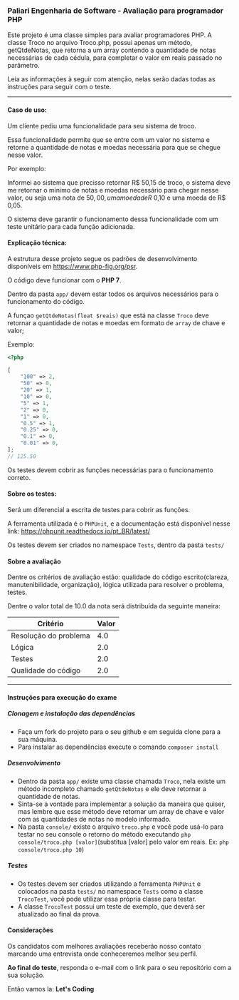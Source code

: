 ### Paliari Engenharia de Software - Avaliação para programador PHP
Este projeto é uma classe simples para avaliar programadores PHP. A classe Troco no arquivo Troco.php, possui apenas um método, getQtdeNotas, que retorna a um array contendo a quantidade de notas necessárias de cada cédula, para completar o valor em reais passado no parâmetro.

Leia as informações à seguir com atenção, nelas serão dadas todas as instruções para seguir com o teste.

___

#### Caso de uso:
Um cliente pediu uma funcionalidade para seu sistema de troco.

Essa funcionalidade permite que se entre com um valor no sistema e retorne a quantidade de notas e moedas necessária para que se chegue nesse valor.

Por exemplo:

Informei ao sistema que precisso retornar R$ 50,15 de troco, o sistema deve me retornar o mínimo de notas e moedas necessário para chegar nesse valor, ou seja uma nota de $50,00, uma moeda de R$ 0,10 e uma moeda de R$ 0,05.

O sistema deve garantir o funcionamento dessa funcionalidade com um teste unitário para cada função adicionada.

#### Explicação técnica:
A estrutura desse projeto segue os padrões de desenvolvimento disponíveis em https://www.php-fig.org/psr.

O código deve funcionar com o **PHP 7**.

Dentro da pasta `app/` devem estar todos os arquivos necessários para o funcionamento do código.

A funçao `getQtdeNotas(float $reais)` que está na classe `Troco` deve retornar a quantidade de notas e moedas em formato de `array` de chave e valor;

Exemplo:
```php
<?php

[
    "100" => 2,
    "50" => 0,
    "20" => 1,
    "10" => 0,
    "5" => 1,
    "2" => 0,
    "1" => 0,
    "0.5" => 1,
    "0.25" => 0,
    "0.1" => 0,
    "0.01" => 0,
]; 
// 125.50
```

Os testes devem cobrir as funções necessárias para o funcionamento correto.

#### Sobre os testes:
Será um diferencial a escrita de testes para cobrir as funções.

A ferramenta utilizada é o `PHPUnit`, e a documentação está disponível nesse link: https://phpunit.readthedocs.io/pt_BR/latest/

Os testes devem ser criados no namespace `Tests`, dentro da pasta `tests/`

#### Sobre a avaliação
Dentre os critérios de avaliação estão: qualidade do código escrito(clareza, manutenibilidade, organização), lógica utilizada para resolver o problema, testes.

Dentre o valor total de 10.0 da nota será distribuída da seguinte maneira:

 | Critério               | Valor         |
 | ---------------------- | ------------- |
 | Resolução do problema  | 4.0           |
 | Lógica                 | 2.0           |
 | Testes                 | 2.0           |
 | Qualidade do código    | 2.0           |
 
 ___
 
 #### Instruções para execução do exame
 ##### Clonagem e instalação das dependências
 - Faça um fork do projeto para o seu github e em seguida clone para a sua máquina.
 - Para instalar as dependências execute o comando ```composer install```
 
 ##### Desenvolvimento
 - Dentro da pasta `app/` existe uma classe chamada `Troco`, nela existe um método incompleto chamado `getQtdeNotas` e ele deve retornar a quantidade de notas.
 - Sinta-se a vontade para implementar a solução da maneira que quiser, mas lembre que esse método deve retornar um array de chave e valor com as quantidades de notas no modelo informado.
 - Na pasta `console/` existe o arquivo `troco.php` e você pode usá-lo para testar no seu console o retorno do método executando `php console/troco.php [valor]`(substitua [valor] pelo valor em reais. Ex: `php console/troco.php 10`)
 
 ##### Testes
 - Os testes devem ser criados utilizando a ferramenta `PHPUnit` e colocados na pasta `tests/` no namespace `Tests` como a classe `TrocoTest`, você pode utilizar essa própria classe para testar.
 - A classe `TrocoTest` possui um teste de exemplo, que deverá ser atualizado ao final da prova.

#### Considerações
Os candidatos com melhores avaliações receberão nosso contato marcando uma entrevista onde conheceremos melhor seu perfil.

**Ao final do teste**, responda o e-mail com o link para o seu repositório com a sua solução.

Então vamos la: **Let's Coding**
